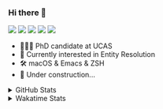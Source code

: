 ### Hi there 👋

[![](https://img.shields.io/badge/-Email-325180?logo=maildotru&logoColor=white&style=flat-square)](mailto:wang@tianshu.me)
[![](https://img.shields.io/badge/-GitHub-black?logo=GitHub&style=flat-square)](https://github.com/tshu-w)
[![](https://img.shields.io/badge/-Telegram-26a5e4?labelColor=fafafa&logo=telegram&style=flat-square)](https://t.me/tshu_w) 
[![](https://img.shields.io/badge/-Twitter-1da1f2?logo=Twitter&logoColor=white&style=flat-square)](https://twitter.com/tshu_w)
[![](https://komarev.com/ghpvc/?username=tshu-w&color=blueviolet&style=flat-square)]()



- 🧑🏻‍🎓 PhD candidate at UCAS
- 🔭 Currently interested in Entity Resolution
- 🛠 macOS & Emacs & ZSH
- 🚧 Under construction...

<details>

<summary>GitHub Stats</summary>

![Tianshu's GitHub stats](https://github-readme-stats.vercel.app/api?username=tshu-w&show_icons=true&theme=buefy&count_private=true)
  
</details>


<details>
  <summary>Wakatime Stats</summary>

  Currently, files accessed by tramp cannot be tracked by wakatime, see https://github.com/wakatime/wakatime-mode/issues/27
  <br>
  
<!--START_SECTION:waka-->
**I'm an Early 🐤** 

```text
🌞 Morning    63 commits     █████░░░░░░░░░░░░░░░░░░░░   23.08% 
🌆 Daytime    159 commits    ██████████████░░░░░░░░░░░   58.24% 
🌃 Evening    45 commits     ████░░░░░░░░░░░░░░░░░░░░░   16.48% 
🌙 Night      6 commits      ░░░░░░░░░░░░░░░░░░░░░░░░░   2.2%

```
📅 **I'm Most Productive on Monday** 

```text
Monday       67 commits     ██████░░░░░░░░░░░░░░░░░░░   24.54% 
Tuesday      41 commits     ███░░░░░░░░░░░░░░░░░░░░░░   15.02% 
Wednesday    16 commits     █░░░░░░░░░░░░░░░░░░░░░░░░   5.86% 
Thursday     30 commits     ██░░░░░░░░░░░░░░░░░░░░░░░   10.99% 
Friday       48 commits     ████░░░░░░░░░░░░░░░░░░░░░   17.58% 
Saturday     34 commits     ███░░░░░░░░░░░░░░░░░░░░░░   12.45% 
Sunday       37 commits     ███░░░░░░░░░░░░░░░░░░░░░░   13.55%

```


📊 **This Week I Spent My Time On** 

```text
💬 Programming Languages: 
Emacs Lisp               8 hrs 2 mins        ████████████░░░░░░░░░░░░░   49.94% 
sh                       4 hrs 8 mins        ██████░░░░░░░░░░░░░░░░░░░   25.75% 
Org                      3 hrs 34 mins       █████░░░░░░░░░░░░░░░░░░░░   22.19% 
Bash                     14 mins             ░░░░░░░░░░░░░░░░░░░░░░░░░   1.48% 
Other                    5 mins              ░░░░░░░░░░░░░░░░░░░░░░░░░   0.59%

🔥 Editors: 
Emacs                    11 hrs 57 mins      ██████████████████░░░░░░░   74.25% 
Zsh                      4 hrs 8 mins        ██████░░░░░░░░░░░░░░░░░░░   25.75%

🐱‍💻 Projects: 
emacs                    7 hrs 52 mins       ████████████░░░░░░░░░░░░░   48.85% 
Terminal                 4 hrs 2 mins        ██████░░░░░░░░░░░░░░░░░░░   25.13% 
Unknown Project          3 hrs 30 mins       █████░░░░░░░░░░░░░░░░░░░░   21.75% 
dotfiles                 22 mins             ░░░░░░░░░░░░░░░░░░░░░░░░░   2.32% 
org-roam                 13 mins             ░░░░░░░░░░░░░░░░░░░░░░░░░   1.39%

💻 Operating System: 
Mac                      15 hrs 51 mins      ████████████████████████░   98.48% 
Linux                    14 mins             ░░░░░░░░░░░░░░░░░░░░░░░░░   1.52%

```

**I Mostly Code in Python** 

```text
Python                   7 repos             █████████░░░░░░░░░░░░░░░░   36.84% 
HTML                     2 repos             ██░░░░░░░░░░░░░░░░░░░░░░░   10.53% 
Emacs Lisp               2 repos             ██░░░░░░░░░░░░░░░░░░░░░░░   10.53% 
JavaScript               2 repos             ██░░░░░░░░░░░░░░░░░░░░░░░   10.53% 
TeX                      2 repos             ██░░░░░░░░░░░░░░░░░░░░░░░   10.53%

```



 Last Updated on 06/02/2022 08:09:16 UTC
<!--END_SECTION:waka-->
</details>
